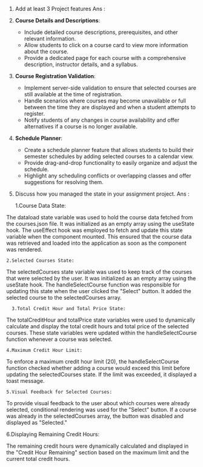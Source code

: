  1. Add at least 3 Project features
Ans :

1. **Course Details and Descriptions**:
   - Include detailed course descriptions, prerequisites, and other relevant information.
   - Allow students to click on a course card to view more information about the course.
   - Provide a dedicated page for each course with a comprehensive description, instructor details, and a syllabus.

2. **Course Registration Validation**:
   - Implement server-side validation to ensure that selected courses are still available at the time of registration.
   - Handle scenarios where courses may become unavailable or full between the time they are displayed and when a student attempts to register.
   - Notify students of any changes in course availability and offer alternatives if a course is no longer available.

3. **Schedule Planner**:
   - Create a schedule planner feature that allows students to build their semester schedules by adding selected courses to a calendar view.
   - Provide drag-and-drop functionality to easily organize and adjust the schedule.
   - Highlight any scheduling conflicts or overlapping classes and offer suggestions for resolving them.

2. Discuss how you managed the state in your assignment project.
Ans : 

    1.Course Data State:

The dataload state variable was used to hold the course data fetched from the courses.json file. It was initialized as an empty array using the useState hook.
The useEffect hook was employed to fetch and update this state variable when the component mounted. This ensured that the course data was retrieved and loaded into the application as soon as the component was rendered.

    2.Selected Courses State:

The selectedCourses state variable was used to keep track of the courses that were selected by the user. It was initialized as an empty array using the useState hook.
The handleSelectCourse function was responsible for updating this state when the user clicked the "Select" button. It added the selected course to the selectedCourses array.

      3.Total Credit Hour and Total Price State:

The totalCreditHour and totalPrice state variables were used to dynamically calculate and display the total credit hours and total price of the selected courses.
These state variables were updated within the handleSelectCourse function whenever a course was selected.

    4.Maximum Credit Hour Limit:

To enforce a maximum credit hour limit (20), the handleSelectCourse function checked whether adding a course would exceed this limit before updating the selectedCourses state. If the limit was exceeded, it displayed a toast message.

    5.Visual Feedback for Selected Courses:

To provide visual feedback to the user about which courses were already selected, conditional rendering was used for the "Select" button. If a course was already in the selectedCourses array, the button was disabled and displayed as "Selected."

   6.Displaying Remaining Credit Hours:

The remaining credit hours were dynamically calculated and displayed in the "Credit Hour Remaining" section based on the maximum limit and the current total credit hours.